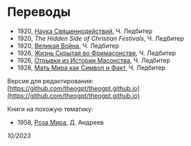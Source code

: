 # Переводы

- 1920, [Наука Священнодействий](science-of-sacraments/index.md), Ч. Ледбитер
- 1920, _The Hidden Side of Christian Festivals_, Ч. Ледбитер
- 1920, [Великая Война](the-great-war/index.md), Ч. Ледбитер
- 1926, [Жизнь Скрытая во Фримасонстве](hidden-life-in-freemasonry/index.md), Ч. Ледбитер
- 1926, [Отрывки из Истории Масонства](glimpses-of-masonic-history/index.md), Ч. Ледбитер
- 1928, [Мать Мира как Символ и Факт](world-mother/index.md), Ч. Ледбитер

Версия для редактирования: [https://github.com/theogpt/theogpt.github.io](https://github.com/theogpt/theogpt.github.io)

Книги на похожую тематику:

- 1958, [Роза Мира](http://rozamira.org/rm/htm), Д. Андреев

_10/2023_
